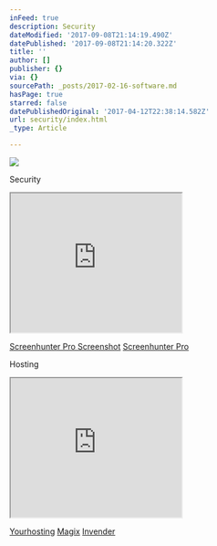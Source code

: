 ```yaml
---
inFeed: true
description: Security
dateModified: '2017-09-08T21:14:19.490Z'
datePublished: '2017-09-08T21:14:20.322Z'
title: ''
author: []
publisher: {}
via: {}
sourcePath: _posts/2017-02-16-software.md
hasPage: true
starred: false
datePublishedOriginal: '2017-04-12T22:38:14.582Z'
url: security/index.html
_type: Article

---
```

![](https://the-grid-user-content.s3-us-west-2.amazonaws.com/1f9d0d74-bfa7-4f33-b88a-5f094eaca0a8.jpg)

Security

<iframe src="https://the-grid.github.io/ed-userhtml/?g=eJy1kU9LxDAQxe_9FDF3O-0uKnTbiv9AQVHYvXgq0yabhE2akk6J--3tqosIHvU082CY93u88uT2-Wbz-nLHNDlbJ-VxSBR1kpTIdJDbimuioQCIMabtZK2aMIi08w6I4JKoOltkWZMvmny5vDjPm-vjDWeEQUmqeNNa7He8Lo1TbAzdz5_eYaC0t_DgUMkRetE25nMlLVUwAqLpd9L2iA7WfksRg4RvlqFXnKGdje43T4-MJvLBoOVspL2VFY9GkC7yLBveVloapekg2KxaH4QMRbaa2QBr9nvqq06OwgTZHSj_JxXOFqdfHn8ZJymh9WI_twof7b4DkmSpDQ" height="244" style=""></iframe>

[Screenhunter Pro Screenshot][0]
[Screenhunter Pro][0]

Hosting

<iframe src="https://the-grid.github.io/ed-userhtml/?g=eJxVjkEOwiAQRfeegnCAQnVjqtWtJrpz30wFYVIKZDoGe3trTEzc_bd576_2IDzZRys9c26UmtOTfJoYo6tiUC5xqrLPR3igaeu1Xm9rvZGCgZzlVnZ9gDjIwx5HJya6_zyllKpPIxB_NOcRnJ1UNH2H38neOkKjCsbBhggw_qVzdFJAWAqn2_Ui-MmJEIIUE8_BtrKgYd_UWufXzlt0nj8gFuoTGUuN3i2nFBzE6g0VS038" height="244" style=""></iframe>

[Yourhosting][1]
[Magix][2]
[Invender][3]

[0]: https://shopper.mycommerce.com/checkout/cart/add/15926-1?affiliate=622592
[1]: http://www.yourhosting.nl/goto.php?afid=12028103
[2]: http://www.magix.com/ap/tradetracker/?tt=2074_12_133761_Magix&r=%2F
[3]: http://www.invender.nl/ttiv/index.php?tt=352_12_133761_Invender&r=%2F